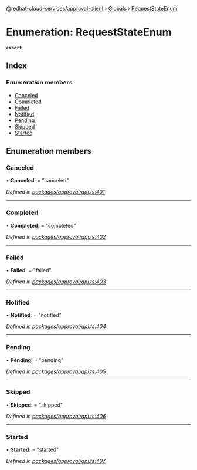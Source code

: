 [@redhat-cloud-services/approval-client](../README.md) › [Globals](../globals.md) › [RequestStateEnum](requeststateenum.md)

# Enumeration: RequestStateEnum

**`export`** 

## Index

### Enumeration members

* [Canceled](requeststateenum.md#canceled)
* [Completed](requeststateenum.md#completed)
* [Failed](requeststateenum.md#failed)
* [Notified](requeststateenum.md#notified)
* [Pending](requeststateenum.md#pending)
* [Skipped](requeststateenum.md#skipped)
* [Started](requeststateenum.md#started)

## Enumeration members

###  Canceled

• **Canceled**: = "canceled"

*Defined in [packages/approval/api.ts:401](https://github.com/fhlavac/javascript-clients/blob/master/packages/approval/api.ts#L401)*

___

###  Completed

• **Completed**: = "completed"

*Defined in [packages/approval/api.ts:402](https://github.com/fhlavac/javascript-clients/blob/master/packages/approval/api.ts#L402)*

___

###  Failed

• **Failed**: = "failed"

*Defined in [packages/approval/api.ts:403](https://github.com/fhlavac/javascript-clients/blob/master/packages/approval/api.ts#L403)*

___

###  Notified

• **Notified**: = "notified"

*Defined in [packages/approval/api.ts:404](https://github.com/fhlavac/javascript-clients/blob/master/packages/approval/api.ts#L404)*

___

###  Pending

• **Pending**: = "pending"

*Defined in [packages/approval/api.ts:405](https://github.com/fhlavac/javascript-clients/blob/master/packages/approval/api.ts#L405)*

___

###  Skipped

• **Skipped**: = "skipped"

*Defined in [packages/approval/api.ts:406](https://github.com/fhlavac/javascript-clients/blob/master/packages/approval/api.ts#L406)*

___

###  Started

• **Started**: = "started"

*Defined in [packages/approval/api.ts:407](https://github.com/fhlavac/javascript-clients/blob/master/packages/approval/api.ts#L407)*
